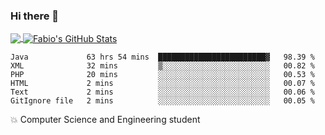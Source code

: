 ### Hi there 👋
<a href="https://github.com/fabiovincenzi/fabiovincenzi">
  <img align="center" src="https://github-readme-stats.vercel.app/api/top-langs/?username=fabiovincenzi&title_color=ffffff&text_color=c9cacc&icon_color=2bbc8a&bg_color=1d1f21&langs_count=3" />
</a>
<a href="https://github.com/fabiovincenzi/fabiovincenzi">
  <img align="center" src="https://github-readme-stats.vercel.app/api?username=fabiovincenzi&show_icons=true&line_height=27&count_private=true&title_color=ffffff&text_color=c9cacc&icon_color=2bbc8a&bg_color=1d1f21" alt="Fabio's GitHub Stats" />
</a>
<!--START_SECTION:waka-->

```text
Java             63 hrs 54 mins  ████████████████████████▓   98.39 %
XML              32 mins         ▒░░░░░░░░░░░░░░░░░░░░░░░░   00.82 %
PHP              20 mins         ░░░░░░░░░░░░░░░░░░░░░░░░░   00.53 %
HTML             2 mins          ░░░░░░░░░░░░░░░░░░░░░░░░░   00.07 %
Text             2 mins          ░░░░░░░░░░░░░░░░░░░░░░░░░   00.06 %
GitIgnore file   2 mins          ░░░░░░░░░░░░░░░░░░░░░░░░░   00.05 %
```

<!--END_SECTION:waka-->

:boom: Computer Science and Engineering student
